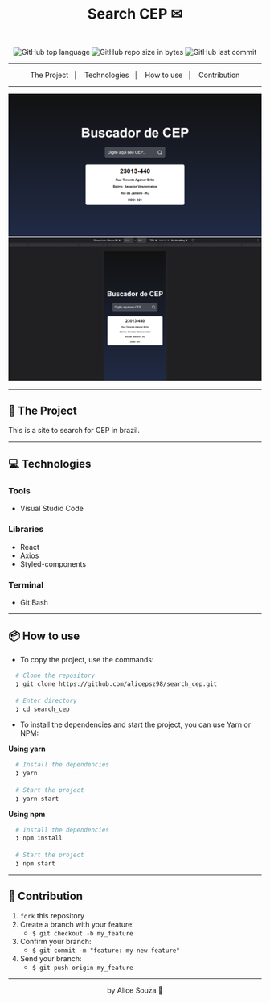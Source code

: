 <h1 align="center">
  Search CEP ✉
</h1>

<br>

<p align="center">
  <img alt="GitHub top language" src="https://img.shields.io/github/languages/top/alicepsz98/search_cep?logo=js">

  <img alt="GitHub repo size in bytes" src="https://img.shields.io/github/repo-size/alicepsz98/search_cep?color=pink">

  <img alt="GitHub last commit" src="https://img.shields.io/github/last-commit/alicepsz98/search_cep">
</p>

---

<p align="center">
  <span>The Project</span>&nbsp;&nbsp;&nbsp;|&nbsp;&nbsp;&nbsp;
  <span>Technologies</span>&nbsp;&nbsp;&nbsp;|&nbsp;&nbsp;&nbsp;
  <span>How to use</span>&nbsp;&nbsp;&nbsp;|&nbsp;&nbsp;&nbsp;
  <span>Contribution</span>
</p>

---

![Mockup](https://github.com/alicepsz98/search_cep/blob/master/mockup%20(1).png)
![Mockup](https://github.com/alicepsz98/search_cep/blob/master/mockup%20(2).png)

---

## 📝 The Project

This is a site to search for CEP in brazil.

---

## 💻 Technologies

### Tools

- Visual Studio Code

### Libraries

- React
- Axios
- Styled-components

### Terminal 

- Git Bash

---

## 📦️ How to use

- To copy the project, use the commands:

```bash
  # Clone the repository
  ❯ git clone https://github.com/alicepsz98/search_cep.git

  # Enter directory
  ❯ cd search_cep
```

- To install the dependencies and start the project, you can use Yarn or NPM:

**Using yarn**

```bash
  # Install the dependencies
  ❯ yarn

  # Start the project
  ❯ yarn start
```

**Using npm**

```bash
  # Install the dependencies
  ❯ npm install

  # Start the project
  ❯ npm start
```

---

## 🤝 Contribution

1. `fork` this repository
2. Create a branch with your feature:
   - `$ git checkout -b my_feature`
3. Confirm your branch:
   - `$ git commit -m "feature: my new feature"`
4. Send your branch:
   - `$ git push origin my_feature`

---

<p align="center">
  by Alice Souza 💚
</p>

 
